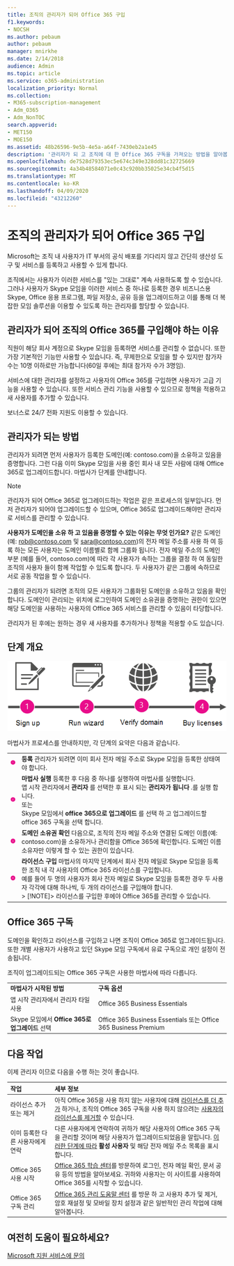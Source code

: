 ```yaml
---
title: 조직의 관리자가 되어 Office 365 구입
f1.keywords:
- NOCSH
ms.author: pebaum
author: pebaum
manager: mnirkhe
ms.date: 2/14/2018
audience: Admin
ms.topic: article
ms.service: o365-administration
localization_priority: Normal
ms.collection:
- M365-subscription-management
- Adm_O365
- Adm_NonTOC
search.appverid:
- MET150
- MOE150
ms.assetid: 48b26596-9e5b-4e5a-a64f-7430eb2a1e45
description: '관리자가 되 고 조직에 대 한 Office 365 구독을 가져오는 방법을 알아봅니다. '
ms.openlocfilehash: de7528d79353ec5e674c349e328dd81c32725669
ms.sourcegitcommit: 4a34b48584071e0c43c920bb35025e34cb4f5d15
ms.translationtype: MT
ms.contentlocale: ko-KR
ms.lasthandoff: 04/09/2020
ms.locfileid: "43212260"
---
```

# <a name="become-the-admin-and-purchase-office-365-for-your-organization"></a>조직의 관리자가 되어 Office 365 구입

Microsoft는 조직 내 사용자가 IT 부서의 공식 배포를 기다리지 않고 간단히 생산성 도구 및 서비스를 등록하고 사용할 수 있게 합니다.
  
조직에서는 사용자가 이러한 서비스를 "있는 그대로" 계속 사용하도록 할 수 있습니다. 그러나 사용자가 Skype 모임을 이러한 서비스 중 하나로 등록한 경우 비즈니스용 Skype, Office 응용 프로그램, 파일 저장소, 공유 등을 업그레이드하고 이를 통해 더 복잡한 모임 솔루션을 이용할 수 있도록 하는 관리자를 할당할 수 있습니다.
  
## <a name="why-become-the-admin-and-buy-office-365-for-your-organization"></a>관리자가 되어 조직의 Office 365를 구입해야 하는 이유

직원이 해당 회사 계정으로 Skype 모임을 등록하면 서비스를 관리할 수 없습니다. 또한 가장 기본적인 기능만 사용할 수 있습니다. 즉, 무제한으로 모임을 할 수 있지만 참가자 수는 10명 이하로만 가능합니다(60일 후에는 최대 참가자 수가 3명임). 
  
서비스에 대한 관리자를 설정하고 사용자의 Office 365를 구입하면 사용자가 고급 기능을 사용할 수 있습니다. 또한 서비스 관리 기능을 사용할 수 있으므로 정책을 적용하고 새 사용자를 추가할 수 있습니다.
  
보너스로 24/7 전화 지원도 이용할 수 있습니다.
  
## <a name="how-to-become-the-admin"></a>관리자가 되는 방법

관리자가 되려면 먼저 사용자가 등록한 도메인(예: contoso.com)을 소유하고 있음을 증명합니다. 그런 다음 이미 Skype 모임을 사용 중인 회사 내 모든 사람에 대해 Office 365로 업그레이드합니다. 마법사가 단계를 안내합니다.
  
> [!NOTE]
> 관리자가 되어 Office 365로 업그레이드하는 작업은 같은 프로세스의 일부입니다. 먼저 관리자가 되어야 업그레이드할 수 있으며, Office 365로 업그레이드해야만 관리자로 서비스를 관리할 수 있습니다. 
  
 **사용자가 도메인을 소유 하 고 있음을 증명할 수 있는 이유는 무엇 인가요?** 같은 도메인 (예: rob@contoso.com 및 sara@contoso.com)의 전자 메일 주소를 사용 하 여 등록 하는 모든 사용자는 도메인 이름별로 함께 그룹화 됩니다. 전자 메일 주소의 도메인 부분 (예를 들어, contoso.com)에 따라 각 사용자가 속하는 그룹을 결정 하 여 동일한 조직의 사용자 들이 함께 작업할 수 있도록 합니다. 두 사용자가 같은 그룹에 속하므로 서로 공동 작업을 할 수 있습니다.
  
그룹의 관리자가 되려면 조직의 모든 사용자가 그룹화된 도메인을 소유하고 있음을 확인합니다. 도메인이 관리되는 위치에 로그인하여 도메인 소유권을 증명하는 권한이 있으면 해당 도메인을 사용하는 사용자의 Office 365 서비스를 관리할 수 있음이 타당합니다.
  
관리자가 된 후에는 원하는 경우 새 사용자를 추가하거나 정책을 적용할 수도 있습니다.
  
## <a name="overview-of-the-steps"></a>단계 개요

![관리자 되기 및 Office 365 구입과 관련한 단계의 고급 보기](../../media/1ee46aff-dccb-4bfd-abb3-811a616009af.png)
  
마법사가 프로세스를 안내하지만, 각 단계의 요약은 다음과 같습니다.
  
|||
|:-----|:-----|
|![분홍색 원의 숫자 1](../../media/a4da261d-2516-48c5-b58a-9c452b9086b8.png)|**등록** 관리자가 되려면 이미 회사 전자 메일 주소로 Skype 모임을 등록한 상태여야 합니다.  <br/> |
|![분홍색 원의 숫자 2](../../media/de3c1ab4-4f01-4026-b1ba-3265bdb32a89.png)|**마법사 실행** 등록한 후 다음 중 하나를 실행하여 마법사를 실행합니다.  <br/>  앱 시작 관리자에서 **관리자** 를 선택한 후 표시 되는 **관리자가 됩니다** .를 실행 합니다.  <br/>  또는  <br/>  Skype 모임에서 **office 365으로 업그레이드** 를 선택 하 고 업그레이드할 office 365 구독을 선택 합니다.  <br/> |
|![분홍색 원의 숫자 3](../../media/60fa378c-6ac1-4cbd-a782-2fa7ca619dc6.png)|**도메인 소유권 확인** 다음으로, 조직의 전자 메일 주소와 연결된 도메인 이름(예: contoso.com)을 소유하거나 관리함을 Office 365에 확인합니다. 도메인 이름 소유자만 이렇게 할 수 있는 권한이 있습니다.  <br/> |
|![분홍색 원의 숫자 4](../../media/1a0ff2ce-0942-405a-94e3-9bfeb1e5059e.png)|**라이선스 구입** 마법사의 마지막 단계에서 회사 전자 메일로 Skype 모임을 등록한 조직 내 각 사용자의 Office 365 라이선스를 구입합니다.  <br/> 예를 들어 두 명의 사용자가 회사 전자 메일로 Skype 모임을 등록한 경우 두 사용자 각각에 대해 하나씩, 두 개의 라이선스를 구입해야 합니다.  <br/> > [!NOTE]> 라이선스를 구입한 후에야 Office 365를 관리할 수 있습니다.           |

## <a name="your-office-365-subscription"></a>Office 365 구독

도메인을 확인하고 라이선스를 구입하고 나면 조직이 Office 365로 업그레이드됩니다. 또한 개별 사용자가 사용하고 있던 Skype 모임 구독에서 유료 구독으로 개인 설정이 전송됩니다.
  
조직이 업그레이드되는 Office 365 구독은 사용한 마법사에 따라 다릅니다.
  
|||
|:-----|:-----|
|**마법사가 시작된 방법** <br/> |**구독 옵션** <br/> |
|앱 시작 관리자에서 관리자 타일 사용  <br/> |Office 365 Business Essentials  <br/> |
|Skype 모임에서 **Office 365로 업그레이드** 선택  <br/> |Office 365 Business Essentials 또는 Office 365 Business Premium  <br/> |
   
## <a name="whats-next"></a>다음 작업

이제 관리자 이므로 다음을 수행 하는 것이 좋습니다.
  
|****작업****|****세부 정보****|
|:-----|:-----|
|라이선스 추가 또는 제거  <br/> |아직 Office 365을 사용 하지 않는 사용자에 대해 [라이선스를 더 추가](../../commerce/licenses/buy-licenses.md) 하거나, 조직의 Office 365 구독을 사용 하지 않으려는 [사용자의 라이선스를 제거할](../manage/remove-licenses-from-users.md) 수 있습니다.  <br/> |
|이미 등록한 다른 사용자에게 연락  <br/> |다른 사용자에게 연락하여 귀하가 해당 사용자의 Office 365 구독을 관리할 것이며 해당 사용자가 업그레이드되었음을 알립니다. [이러한 단계에 따라](../add-users/add-users.md) **활성 사용자** 및 해당 전자 메일 주소 목록을 표시합니다.  <br/> |
|Office 365 사용 시작  <br/> |[Office 365 학습 센터](https://support.office.com/learn/office365-for-business)를 방문하여 로그인, 전자 메일 확인, 문서 공유 등의 방법을 알아보세요. 귀하와 사용자는 이 사이트를 사용하여 Office 365를 시작할 수 있습니다.  <br/> |
|Office 365 구독 관리  <br/> |[Office 365 관리 도움말 센터](../admin-home.md) 를 방문 하 고 사용자 추가 및 제거, 암호 재설정 및 모바일 장치 설정과 같은 일반적인 관리 작업에 대해 알아봅니다.  <br/> |

## <a name="still-need-help"></a>여전히 도움이 필요하세요?

[Microsoft 지원 서비스에 문의](../contact-support-for-business-products.md)
